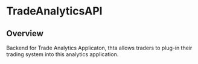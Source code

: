 # TradeAnalyticsAPI

## Overview

Backend for Trade Analytics Applicaton, thta allows traders to plug-in their trading system into this analytics application.


